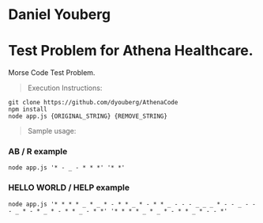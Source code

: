 # Daniel Youberg
# Test Problem for Athena Healthcare.

Morse Code Test Problem.

> Execution Instructions:

```
git clone https://github.com/dyouberg/AthenaCode
npm install
node app.js {ORIGINAL_STRING} {REMOVE_STRING}
```

> Sample usage:

### AB / R example
```
node app.js '* - _ - * * *' '* *'
```

### HELLO WORLD / HELP example
```
node app.js '* * * * _ * _ * - * * _ * - * * _ - - - _ _ _ * - - _ - - - _ * - * _ * - * * _ - * *' '* * * * _ * _ * - * * _ * - - *'
```
